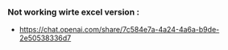 ### Not working wirte excel version : 
- https://chat.openai.com/share/7c584e7a-4a24-4a6a-b9de-2e50538336d7
